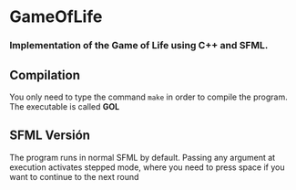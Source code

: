 # GameOfLife
### Implementation of the Game of Life using C++ and SFML.

## Compilation

You only need to type the command `make` in order to compile the program. The executable is called **GOL**

## SFML Versión

The program runs in normal SFML by default. Passing any argument at execution activates stepped mode, where you need to press space if you want to continue to the next round

